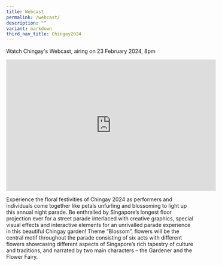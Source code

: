 ```yaml
---
title: Webcast
permalink: /webcast/
description: ""
variant: markdown
third_nav_title: Chingay2024
---
```

Watch Chingay's Webcast, airing on 23 February 2024, 8pm


<iframe allowfullscreen="" allow="accelerometer; autoplay; clipboard-write; encrypted-media; gyroscope; picture-in-picture; web-share" frameborder="0" title="YouTube video player" src="https://www.youtube.com/embed/F8I_I2dMHxo?si=Y0mvp0Lo7trjnMZQ" height="350" width="560"></iframe>

Experience the floral festivities of Chingay 2024 as performers and individuals come together like petals unfurling and blossoming to light up this annual night parade.  Be enthralled by Singapore’s longest floor projection ever for a street parade interlaced with creative graphics, special visual effects and interactive elements for an unrivalled parade experience in this beautiful Chingay garden!  Theme “Blossom”, flowers will be the central motif throughout the parade consisting of six acts with different flowers showcasing different aspects of Singapore’s rich tapestry of culture and traditions, and narrated by two main characters – the Gardener and the Flower Fairy.